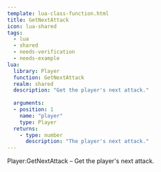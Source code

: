 ```yaml
---
template: lua-class-function.html
title: GetNextAttack
icon: lua-shared
tags:
  - lua
  - shared
  - needs-verification
  - needs-example
lua:
  library: Player
  function: GetNextAttack
  realm: shared
  description: "Get the player's next attack."
  
  arguments:
  - position: 1
    name: "player"
    type: Player
  returns:
    - type: number
      description: "The player's next attack."
---
```


<div class="lua__search__keywords">
Player:GetNextAttack &#x2013; Get the player's next attack.
</div>
